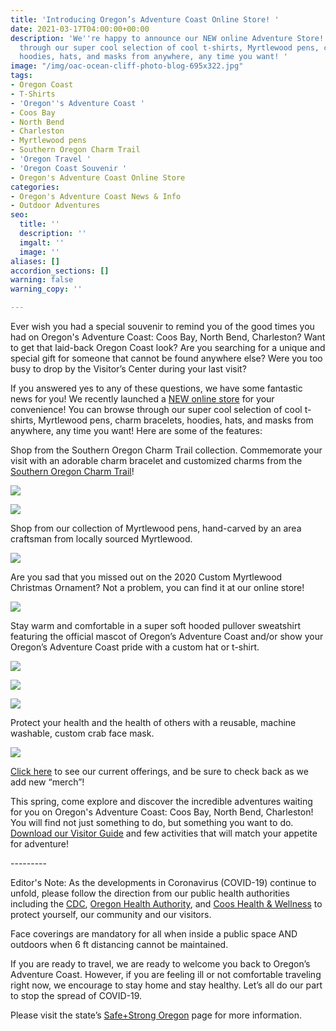 ```yaml
---
title: 'Introducing Oregon’s Adventure Coast Online Store! '
date: 2021-03-17T04:00:00+00:00
description: 'We''re happy to announce our NEW online Adventure Store! You can browse
  through our super cool selection of cool t-shirts, Myrtlewood pens, charm bracelets,
  hoodies, hats, and masks from anywhere, any time you want! '
image: "/img/oac-ocean-cliff-photo-blog-695x322.jpg"
tags:
- Oregon Coast
- T-Shirts
- 'Oregon''s Adventure Coast '
- Coos Bay
- North Bend
- Charleston
- Myrtlewood pens
- Southern Oregon Charm Trail
- 'Oregon Travel '
- 'Oregon Coast Souvenir '
- Oregon's Adventure Coast Online Store
categories:
- Oregon's Adventure Coast News & Info
- Outdoor Adventures
seo:
  title: ''
  description: ''
  imgalt: ''
  image: ''
aliases: []
accordion_sections: []
warning: false
warning_copy: ''

---
```

Ever wish you had a special souvenir to remind you of the good times you had on Oregon's Adventure Coast: Coos Bay, North Bend, Charleston? Want to get that laid-back Oregon Coast look? Are you searching for a unique and special gift for someone that cannot be found anywhere else? Were you too busy to drop by the Visitor’s Center during your last visit?

If you answered yes to any of these questions, we have some fantastic news for you! We recently launched a [NEW online store](https://www.oregonsadventurecoast.com/shop/?utm_source=adventure-march-2021&utm_medium=mailchimp&utm_campaign=cbnb-newsletter) for your convenience! You can browse through our super cool selection of cool t-shirts, Myrtlewood pens, charm bracelets, hoodies, hats, and masks from anywhere, any time you want! Here are some of the features:

Shop from the Southern Oregon Charm Trail collection. Commemorate your visit with an adorable charm bracelet and customized charms from the [Southern Oregon Charm Trail](https://www.oregonsadventurecoast.com/img/CharmTrailMap2019.pdf)!

![](/img/bracelet-closeup.jpg)

![](/img/charm-crab.jpg)

Shop from our collection of Myrtlewood pens, hand-carved by an area craftsman from locally sourced Myrtlewood.

![](/img/pens-all-three.jpg)

Are you sad that you missed out on the 2020 Custom Myrtlewood Christmas Ornament? Not a problem, you can find it at our online store!

![](/img/2020-ornament-large.jpg)

Stay warm and comfortable in a super soft hooded pullover sweatshirt featuring the official mascot of Oregon’s Adventure Coast and/or show your Oregon’s Adventure Coast pride with a custom hat or t-shirt.

![](/img/grey-hoodie-main-02.jpg)

![](/img/red-t-shirt-main-02.jpg)

![](/img/black-hat-main.jpg)

Protect your health and the health of others with a reusable, machine washable, custom crab face mask.

![](/img/store-image-mobile.jpg)

[Click here](https://www.oregonsadventurecoast.com/shop/) to see our current offerings, and be sure to check back as we add new “merch”!

This spring, come explore and discover the incredible adventures waiting for you on Oregon's Adventure Coast: Coos Bay, North Bend, Charleston! You will find not just something to do, but something you want to do. [Download our Visitor Guide](https://www.oregonsadventurecoast.com/img/Oregon-Coast-Visitor-Guide.pdf) and few activities that will match your appetite for adventure!

\---------

Editor's Note: As the developments in Coronavirus (COVID-19) continue to unfold, please follow the direction from our public health authorities including the [CDC](https://www.cdc.gov/coronavirus/2019-ncov/index.html), [Oregon Health Authority](https://www.oregon.gov/oha/pages/index.aspx), and [Coos Health & Wellness](https://cooshealthandwellness.org/) to protect yourself, our community and our visitors.

Face coverings are mandatory for all when inside a public space AND outdoors when 6 ft distancing cannot be maintained.

If you are ready to travel, we are ready to welcome you back to Oregon’s Adventure Coast. However, if you are feeling ill or not comfortable traveling right now, we encourage to stay home and stay healthy. Let’s all do our part to stop the spread of COVID-19.

Please visit the state’s [Safe+Strong Oregon](https://www.safestrongoregon.org/) page for more information.